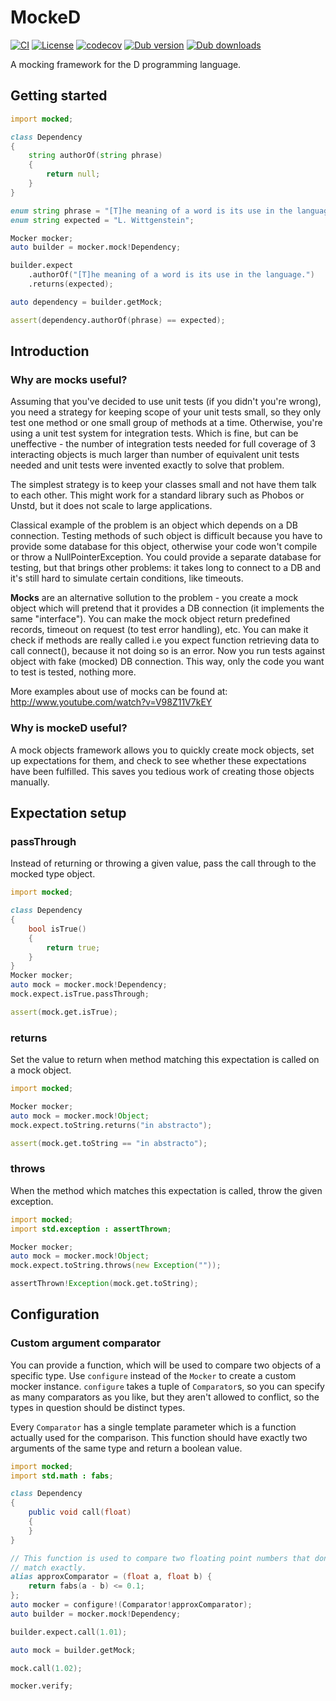 # MockeD

[![CI](https://github.com/funkwerk/mocked/workflows/CI/badge.svg)](https://github.com/funkwerk/mocked/actions?query=workflow%3ACI)
[![License](https://img.shields.io/badge/license-MPL_2.0-blue.svg)](https://raw.githubusercontent.com/funkwerk/mocked/master/LICENSE)
[![codecov](https://codecov.io/gh/funkwerk/mocked/branch/master/graph/badge.svg)](https://codecov.io/gh/funkwerk/mocked)
[![Dub version](https://img.shields.io/dub/v/mocked.svg)](https://code.dlang.org/packages/mocked)
[![Dub downloads](https://img.shields.io/dub/dt/mocked.svg)](https://code.dlang.org/packages/mocked)

A mocking framework for the D programming language.

## Getting started

```d
import mocked;

class Dependency
{
    string authorOf(string phrase)
    {
        return null;
    }
}

enum string phrase = "[T]he meaning of a word is its use in the language.";
enum string expected = "L. Wittgenstein";

Mocker mocker;
auto builder = mocker.mock!Dependency;

builder.expect
    .authorOf("[T]he meaning of a word is its use in the language.")
    .returns(expected);

auto dependency = builder.getMock;

assert(dependency.authorOf(phrase) == expected);
```

## Introduction

### Why are mocks useful?

Assuming that you've decided to use unit tests (if you didn't you're wrong), you
need a strategy for keeping scope of your unit tests small, so they only test
one method or one small group of methods at a time. Otherwise, you're using a
unit test system for integration tests. Which is fine, but can be uneffective -
the number of integration tests needed for full coverage of 3 interacting
objects is much larger than number of equivalent unit tests needed and unit
tests were invented exactly to solve that problem.

The simplest strategy is to keep your classes small and not have them talk to
each other. This might work for a standard library such as Phobos or Unstd, but
it does not scale to large applications.

Classical example of the problem is an object which depends on a DB connection.
Testing methods of such object is difficult because you have to provide some
database for this object, otherwise your code won't compile or throw a
NullPointerException. You could provide a separate database for testing, but
that brings other problems: it takes long to connect to a DB and it's still hard
to simulate certain conditions, like timeouts.

**Mocks** are an alternative sollution to the problem - you create a mock object
which will pretend that it provides a DB connection (it implements the same
"interface"). You can make the mock object return predefined records, timeout on
request (to test error handling), etc. You can make it check if methods are
really called i.e you expect function retrieving data to call connect(), because
it not doing so is an error. Now you run tests against object with fake (mocked)
DB connection. This way, only the code you want to test is tested, nothing more.

More examples about use of mocks can be found at:
http://www.youtube.com/watch?v=V98Z11V7kEY

### Why is mockeD useful?

A mock objects framework allows you to quickly create mock objects, set up
expectations for them, and check to see whether these expectations have been
fulfilled. This saves you tedious work of creating those objects manually.

## Expectation setup

### passThrough

Instead of returning or throwing a given value, pass the call through to
the mocked type object.

```d
import mocked;

class Dependency
{
    bool isTrue()
    {
        return true;
    }
}
Mocker mocker;
auto mock = mocker.mock!Dependency;
mock.expect.isTrue.passThrough;

assert(mock.get.isTrue);
```

### returns

Set the value to return when method matching this expectation is called on a
mock object.

```d
import mocked;

Mocker mocker;
auto mock = mocker.mock!Object;
mock.expect.toString.returns("in abstracto");

assert(mock.get.toString == "in abstracto");
```

### throws

When the method which matches this expectation is called, throw the given
exception.

```d
import mocked;
import std.exception : assertThrown;

Mocker mocker;
auto mock = mocker.mock!Object;
mock.expect.toString.throws(new Exception(""));

assertThrown!Exception(mock.get.toString);
```

## Configuration

### Custom argument comparator

You can provide a function, which will be used to compare two objects of a
specific type. Use `configure` instead of the `Mocker` to create a custom mocker
instance. `configure` takes a tuple of `Comparator`s, so you can specify as many
comparators as you like, but they aren't allowed to conflict, so the types in
question should be distinct types.

Every `Comparator` has a single template parameter which is a function actually
used for the comparison. This function should have exactly two arguments of the
same type and return a boolean value.

```d
import mocked;
import std.math : fabs;

class Dependency
{
    public void call(float)
    {
    }
}

// This function is used to compare two floating point numbers that don't
// match exactly.
alias approxComparator = (float a, float b) {
    return fabs(a - b) <= 0.1;
};
auto mocker = configure!(Comparator!approxComparator);
auto builder = mocker.mock!Dependency;

builder.expect.call(1.01);

auto mock = builder.getMock;

mock.call(1.02);

mocker.verify;
```
